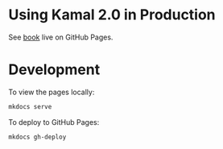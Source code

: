 # Using Kamal 2.0 in Production

See [book](https://rubys.github.io/kamal-in-production/) live on GitHub Pages.

# Development

To view the pages locally:

```sh
mkdocs serve
```

To deploy to GitHub Pages:

```sh
mkdocs gh-deploy
```